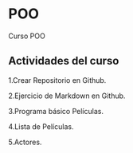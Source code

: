 # POO
Curso  POO

## Actividades  del curso 

1.Crear Repositorio en Github.

2.Ejercicio de Markdown en Github.

3.Programa básico Películas.

4.Lista de Películas.

5.Actores.

